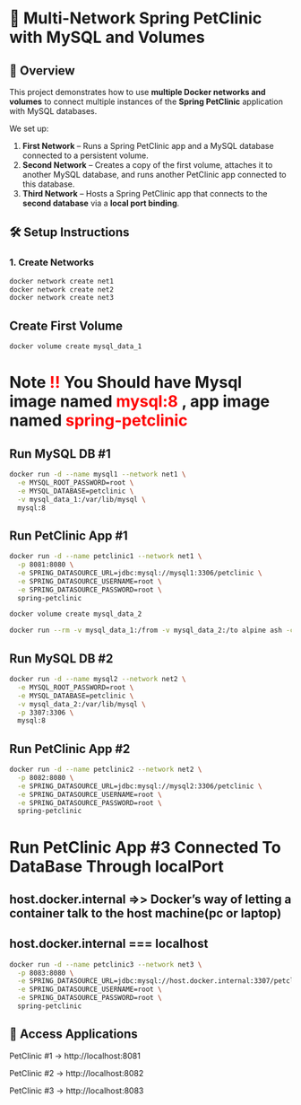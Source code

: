 # 🐳 Multi-Network Spring PetClinic with MySQL and Volumes

## 📖 Overview

This project demonstrates how to use **multiple Docker networks and volumes** to connect multiple instances of the **Spring PetClinic** application with MySQL databases.

We set up:

1. **First Network** – Runs a Spring PetClinic app and a MySQL database connected to a persistent volume.
2. **Second Network** – Creates a copy of the first volume, attaches it to another MySQL database, and runs another PetClinic app connected to this database.
3. **Third Network** – Hosts a Spring PetClinic app that connects to the **second database** via a **local port binding**.

## 🛠️ Setup Instructions

### 1. Create Networks

```bash
docker network create net1
docker network create net2
docker network create net3
```

## Create First Volume

```bash
docker volume create mysql_data_1
```

# Note <span style="color:red;">!!</span> You Should have Mysql image named <span style="color:red;">mysql:8</span> , app image named <span style="color:red;">spring-petclinic</span>

## Run MySQL DB #1

```bash
docker run -d --name mysql1 --network net1 \
  -e MYSQL_ROOT_PASSWORD=root \
  -e MYSQL_DATABASE=petclinic \
  -v mysql_data_1:/var/lib/mysql \
  mysql:8
```

## Run PetClinic App #1

```bash
docker run -d --name petclinic1 --network net1 \
  -p 8081:8080 \
  -e SPRING_DATASOURCE_URL=jdbc:mysql://mysql1:3306/petclinic \
  -e SPRING_DATASOURCE_USERNAME=root \
  -e SPRING_DATASOURCE_PASSWORD=root \
  spring-petclinic

docker volume create mysql_data_2

docker run --rm -v mysql_data_1:/from -v mysql_data_2:/to alpine ash -c "cd /from ; cp -av . /to"
```

## Run MySQL DB #2

```bash
docker run -d --name mysql2 --network net2 \
  -e MYSQL_ROOT_PASSWORD=root \
  -e MYSQL_DATABASE=petclinic \
  -v mysql_data_2:/var/lib/mysql \
  -p 3307:3306 \
  mysql:8
```

## Run PetClinic App #2

```bash
docker run -d --name petclinic2 --network net2 \
  -p 8082:8080 \
  -e SPRING_DATASOURCE_URL=jdbc:mysql://mysql2:3306/petclinic \
  -e SPRING_DATASOURCE_USERNAME=root \
  -e SPRING_DATASOURCE_PASSWORD=root \
  spring-petclinic
```

# Run PetClinic App #3 Connected To DataBase Through localPort

## host.docker.internal =>> Docker’s way of letting a container talk to the host machine(pc or laptop)

## host.docker.internal === localhost

```bash
docker run -d --name petclinic3 --network net3 \
  -p 8083:8080 \
  -e SPRING_DATASOURCE_URL=jdbc:mysql://host.docker.internal:3307/petclinic \
  -e SPRING_DATASOURCE_USERNAME=root \
  -e SPRING_DATASOURCE_PASSWORD=root \
  spring-petclinic
```

## 🚀 Access Applications

PetClinic #1 → <link href="http://localhost:8081">http://localhost:8081</link>

PetClinic #2 → <link href="http://localhost:8081">http://localhost:8082</link>

PetClinic #3 → <link href="http://localhost:8081">http://localhost:8083</link>
